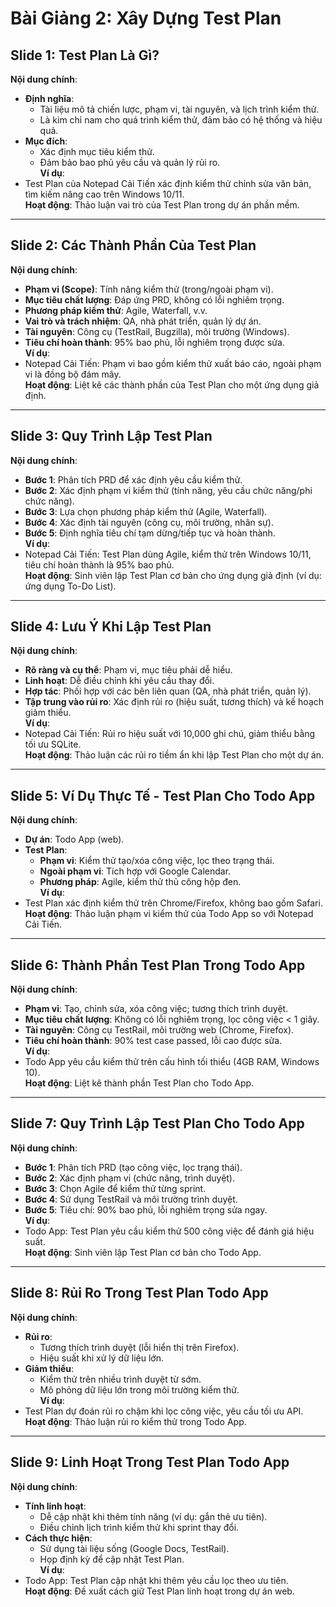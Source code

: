 # Bài Giảng 2: Xây Dựng Test Plan

## Slide 1: Test Plan Là Gì?
**Nội dung chính**:  
- **Định nghĩa**:  
  - Tài liệu mô tả chiến lược, phạm vi, tài nguyên, và lịch trình kiểm thử.  
  - Là kim chỉ nam cho quá trình kiểm thử, đảm bảo có hệ thống và hiệu quả.  
- **Mục đích**:  
  - Xác định mục tiêu kiểm thử.  
  - Đảm bảo bao phủ yêu cầu và quản lý rủi ro.  
**Ví dụ**:  
- Test Plan của Notepad Cải Tiến xác định kiểm thử chỉnh sửa văn bản, tìm kiếm nâng cao trên Windows 10/11.  
**Hoạt động**: Thảo luận vai trò của Test Plan trong dự án phần mềm.  

---

## Slide 2: Các Thành Phần Của Test Plan
**Nội dung chính**:  
- **Phạm vi (Scope)**: Tính năng kiểm thử (trong/ngoài phạm vi).  
- **Mục tiêu chất lượng**: Đáp ứng PRD, không có lỗi nghiêm trọng.  
- **Phương pháp kiểm thử**: Agile, Waterfall, v.v.  
- **Vai trò và trách nhiệm**: QA, nhà phát triển, quản lý dự án.  
- **Tài nguyên**: Công cụ (TestRail, Bugzilla), môi trường (Windows).  
- **Tiêu chí hoàn thành**: 95% bao phủ, lỗi nghiêm trọng được sửa.  
**Ví dụ**:  
- Notepad Cải Tiến: Phạm vi bao gồm kiểm thử xuất báo cáo, ngoài phạm vi là đồng bộ đám mây.  
**Hoạt động**: Liệt kê các thành phần của Test Plan cho một ứng dụng giả định.  

---

## Slide 3: Quy Trình Lập Test Plan
**Nội dung chính**:  
- **Bước 1**: Phân tích PRD để xác định yêu cầu kiểm thử.  
- **Bước 2**: Xác định phạm vi kiểm thử (tính năng, yêu cầu chức năng/phi chức năng).  
- **Bước 3**: Lựa chọn phương pháp kiểm thử (Agile, Waterfall).  
- **Bước 4**: Xác định tài nguyên (công cụ, môi trường, nhân sự).  
- **Bước 5**: Định nghĩa tiêu chí tạm dừng/tiếp tục và hoàn thành.  
**Ví dụ**:  
- Notepad Cải Tiến: Test Plan dùng Agile, kiểm thử trên Windows 10/11, tiêu chí hoàn thành là 95% bao phủ.  
**Hoạt động**: Sinh viên lập Test Plan cơ bản cho ứng dụng giả định (ví dụ: ứng dụng To-Do List).  

---

## Slide 4: Lưu Ý Khi Lập Test Plan
**Nội dung chính**:  
- **Rõ ràng và cụ thể**: Phạm vi, mục tiêu phải dễ hiểu.  
- **Linh hoạt**: Dễ điều chỉnh khi yêu cầu thay đổi.  
- **Hợp tác**: Phối hợp với các bên liên quan (QA, nhà phát triển, quản lý).  
- **Tập trung vào rủi ro**: Xác định rủi ro (hiệu suất, tương thích) và kế hoạch giảm thiểu.  
**Ví dụ**:  
- Notepad Cải Tiến: Rủi ro hiệu suất với 10,000 ghi chú, giảm thiểu bằng tối ưu SQLite.  
**Hoạt động**: Thảo luận các rủi ro tiềm ẩn khi lập Test Plan cho một dự án.  

---

## Slide 5: Ví Dụ Thực Tế - Test Plan Cho Todo App
**Nội dung chính**:  
- **Dự án**: Todo App (web).  
- **Test Plan**:  
  - **Phạm vi**: Kiểm thử tạo/xóa công việc, lọc theo trạng thái.  
  - **Ngoài phạm vi**: Tích hợp với Google Calendar.  
  - **Phương pháp**: Agile, kiểm thử thủ công hộp đen.  
**Ví dụ**:  
- Test Plan xác định kiểm thử trên Chrome/Firefox, không bao gồm Safari.  
**Hoạt động**: Thảo luận phạm vi kiểm thử của Todo App so với Notepad Cải Tiến.  

---

## Slide 6: Thành Phần Test Plan Trong Todo App
**Nội dung chính**:  
- **Phạm vi**: Tạo, chỉnh sửa, xóa công việc; tương thích trình duyệt.  
- **Mục tiêu chất lượng**: Không có lỗi nghiêm trọng, lọc công việc < 1 giây.  
- **Tài nguyên**: Công cụ TestRail, môi trường web (Chrome, Firefox).  
- **Tiêu chí hoàn thành**: 90% test case passed, lỗi cao được sửa.  
**Ví dụ**:  
- Todo App yêu cầu kiểm thử trên cấu hình tối thiểu (4GB RAM, Windows 10).  
**Hoạt động**: Liệt kê thành phần Test Plan cho Todo App.  

---

## Slide 7: Quy Trình Lập Test Plan Cho Todo App
**Nội dung chính**:  
- **Bước 1**: Phân tích PRD (tạo công việc, lọc trạng thái).  
- **Bước 2**: Xác định phạm vi (chức năng, trình duyệt).  
- **Bước 3**: Chọn Agile để kiểm thử từng sprint.  
- **Bước 4**: Sử dụng TestRail và môi trường trình duyệt.  
- **Bước 5**: Tiêu chí: 90% bao phủ, lỗi nghiêm trọng sửa ngay.  
**Ví dụ**:  
- Todo App: Test Plan yêu cầu kiểm thử 500 công việc để đánh giá hiệu suất.  
**Hoạt động**: Sinh viên lập Test Plan cơ bản cho Todo App.  

---

## Slide 8: Rủi Ro Trong Test Plan Todo App
**Nội dung chính**:  
- **Rủi ro**:  
  - Tương thích trình duyệt (lỗi hiển thị trên Firefox).  
  - Hiệu suất khi xử lý dữ liệu lớn.  
- **Giảm thiểu**:  
  - Kiểm thử trên nhiều trình duyệt từ sớm.  
  - Mô phỏng dữ liệu lớn trong môi trường kiểm thử.  
**Ví dụ**:  
- Test Plan dự đoán rủi ro chậm khi lọc công việc, yêu cầu tối ưu API.  
**Hoạt động**: Thảo luận rủi ro kiểm thử trong Todo App.  

---

## Slide 9: Linh Hoạt Trong Test Plan Todo App
**Nội dung chính**:  
- **Tính linh hoạt**:  
  - Dễ cập nhật khi thêm tính năng (ví dụ: gắn thẻ ưu tiên).  
  - Điều chỉnh lịch trình kiểm thử khi sprint thay đổi.  
- **Cách thực hiện**:  
  - Sử dụng tài liệu sống (Google Docs, TestRail).  
  - Họp định kỳ để cập nhật Test Plan.  
**Ví dụ**:  
- Todo App: Test Plan cập nhật khi thêm yêu cầu lọc theo ưu tiên.  
**Hoạt động**: Đề xuất cách giữ Test Plan linh hoạt trong dự án web.